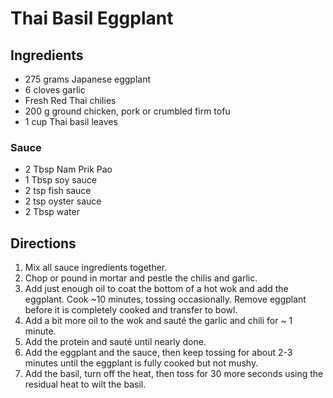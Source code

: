 # Thai Basil Eggplant

## Ingredients
- 275 grams Japanese eggplant 
- 6 cloves garlic
- Fresh Red Thai chilies
- 200 g ground chicken, pork or crumbled firm tofu
- 1 cup Thai basil leaves

### Sauce
- 2 Tbsp Nam Prik Pao 
- 1 Tbsp soy sauce
- 2 tsp fish sauce
- 2 tsp oyster sauce
- 2 Tbsp water

## Directions
1. Mix all sauce ingredients together. 
2. Chop or pound in mortar and pestle the chilis and garlic.
3. Add just enough oil to coat the bottom of a hot wok and add the eggplant. Cook ~10 minutes, tossing occasionally. Remove eggplant before it is completely cooked and transfer to bowl.
4. Add a bit more oil to the wok and sauté the garlic and chili for ~ 1 minute.
5. Add the protein and sauté until nearly done. 
6. Add the eggplant and the sauce, then keep tossing for about 2-3 minutes until the eggplant is fully cooked but not mushy. 
7. Add the basil, turn off the heat, then toss for 30 more seconds using the residual heat to wilt the basil.